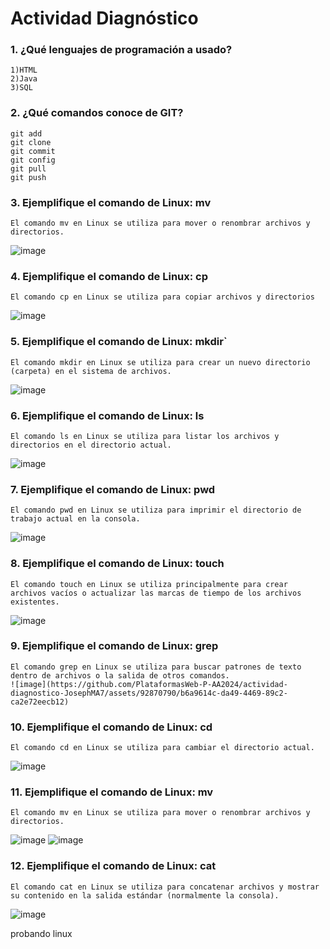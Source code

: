 # Actividad Diagnóstico


### 1. ¿Qué lenguajes de programación a usado?
	1)HTML
	2)Java
	3)SQL
### 2. ¿Qué comandos conoce de GIT?
	git add
	git clone
	git commit
	git config
	git pull
	git push
### 3. Ejemplifique el comando de Linux: mv
	El comando mv en Linux se utiliza para mover o renombrar archivos y directorios.
 ![image](https://github.com/PlataformasWeb-P-AA2024/actividad-diagnostico-JosephMA7/assets/92870790/2b98397d-01c1-464f-8c24-7880e1d509a2)

### 4. Ejemplifique el comando de Linux: cp
 	El comando cp en Linux se utiliza para copiar archivos y directorios
  ![image](https://github.com/PlataformasWeb-P-AA2024/actividad-diagnostico-JosephMA7/assets/92870790/85b75e09-d431-4309-b034-cb786d5b49ac)

### 5. Ejemplifique el comando de Linux: mkdir`
	El comando mkdir en Linux se utiliza para crear un nuevo directorio (carpeta) en el sistema de archivos.

![image](https://github.com/PlataformasWeb-P-AA2024/actividad-diagnostico-JosephMA7/assets/92870790/fa5fbbc2-1759-47a0-9f95-a42850d1d591)

### 6. Ejemplifique el comando de Linux: ls
	El comando ls en Linux se utiliza para listar los archivos y directorios en el directorio actual.
 ![image](https://github.com/PlataformasWeb-P-AA2024/actividad-diagnostico-JosephMA7/assets/92870790/dcba37ff-e8a8-4d97-8066-a2599dac76b6)

### 7. Ejemplifique el comando de Linux: pwd
	El comando pwd en Linux se utiliza para imprimir el directorio de trabajo actual en la consola.
![image](https://github.com/PlataformasWeb-P-AA2024/actividad-diagnostico-JosephMA7/assets/92870790/4520384a-8412-4d6d-b72f-e045cd422f85)

### 8. Ejemplifique el comando de Linux: touch
	El comando touch en Linux se utiliza principalmente para crear archivos vacíos o actualizar las marcas de tiempo de los archivos existentes. 
![image](https://github.com/PlataformasWeb-P-AA2024/actividad-diagnostico-JosephMA7/assets/92870790/7c616316-dab0-4d54-ab86-b0f5bd29ace8)

### 9. Ejemplifique el comando de Linux: grep
	El comando grep en Linux se utiliza para buscar patrones de texto dentro de archivos o la salida de otros comandos.
	![image](https://github.com/PlataformasWeb-P-AA2024/actividad-diagnostico-JosephMA7/assets/92870790/b6a9614c-da49-4469-89c2-ca2e72eecb12)

### 10. Ejemplifique el comando de Linux: cd
	El comando cd en Linux se utiliza para cambiar el directorio actual.
 ![image](https://github.com/PlataformasWeb-P-AA2024/actividad-diagnostico-JosephMA7/assets/92870790/5034df7c-c6cb-4f97-9858-7b66d7b4e7c6)

### 11. Ejemplifique el comando de Linux: mv
	El comando mv en Linux se utiliza para mover o renombrar archivos y directorios.
 ![image](https://github.com/PlataformasWeb-P-AA2024/actividad-diagnostico-JosephMA7/assets/92870790/052a293f-7868-43c4-9d2f-98fc0e99f866)
![image](https://github.com/PlataformasWeb-P-AA2024/actividad-diagnostico-JosephMA7/assets/92870790/71f50bca-25ca-4548-aa02-4d8da528cf88)

### 12. Ejemplifique el comando de Linux: cat
	El comando cat en Linux se utiliza para concatenar archivos y mostrar su contenido en la salida estándar (normalmente la consola). 
 ![image](https://github.com/PlataformasWeb-P-AA2024/actividad-diagnostico-JosephMA7/assets/92870790/82226f59-0992-4a73-a3a4-0c71f2af6525)

probando linux
